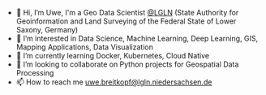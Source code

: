- 👋 Hi, I’m Uwe, I'm a Geo Data Scientist [@LGLN](https://www.lgln.niedersachsen.de/) (State Authority for Geoinformation and Land Surveying of the Federal State of Lower Saxony, Germany)
- 👀 I’m interested in Data Science, Machine Learning, Deep Learning, GIS, Mapping Applications, Data Visualization
- 🌱 I’m currently learning Docker, Kubernetes, Cloud Native 
- 💞️ I’m looking to collaborate on Python projects for Geospatial Data Processing
- 📫 How to reach me uwe.breitkopf@lgln.niedersachsen.de

<!---
uwebgeo/uwebgeo is a ✨ special ✨ repository because its `README.md` (this file) appears on your GitHub profile.
You can click the Preview link to take a look at your changes.
--->
